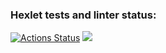 ### Hexlet tests and linter status:
[![Actions Status](https://github.com/Santex05/frontend-project-44/actions/workflows/hexlet-check.yml/badge.svg)](https://github.com/Santex05/frontend-project-44/actions)
<a href="https://codeclimate.com/github/Santex05/frontend-project-44/maintainability"><img src="https://api.codeclimate.com/v1/badges/fa33894e224f962712d4/maintainability" /></a>